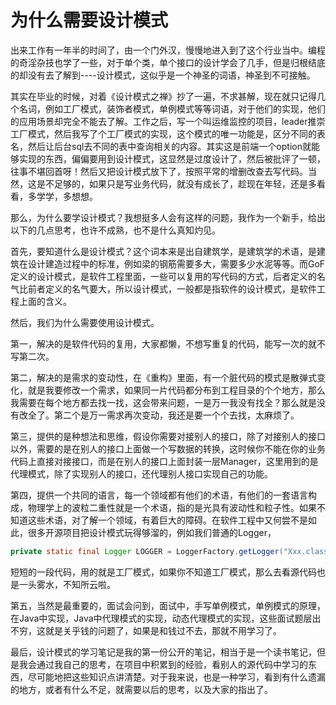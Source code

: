 # 为什么需要设计模式
出来工作有一年半的时间了，由一个门外汉，慢慢地进入到了这个行业当中。编程的奇淫杂技也学了一些，对于单个类，单个接口的设计学会了几手，但是归根结底的却没有去了解到----设计模式，这似乎是一个神圣的词语，神圣到不可接触。

其实在毕业的时候，对着《设计模式之禅》抄了一遍，不求甚解，现在就只记得几个名词，例如工厂模式，装饰者模式，单例模式等等词语，对于他们的实现，他们的应用场景却完全不能去了解。工作之后，写一个叫运维监控的项目，leader推崇工厂模式，然后我写了个工厂模式的实现，这个模式的唯一功能是，区分不同的表名，然后让后台sql去不同的表中查询相关的内容。其实这是前端一个option就能够实现的东西，偏偏要用到设计模式，这显然是过度设计了，然后被批评了一顿，往事不堪回首呀！然后又把设计模式放下了，按照平常的增删改查去写代码。当然，这是不足够的，如果只是写业务代码，就没有成长了，趁现在年轻，还是多看看，多学学，多想想。

那么，为什么要学设计模式？我想挺多人会有这样的问题，我作为一个新手，给出以下的几点思考，也许不成熟，也不是什么真知灼见。

首先，要知道什么是设计模式？这个词本来是出自建筑学，是建筑学的术语，是建筑在设计建造过程中的标准，例如梁的钢筋需要多大，需要多少水泥等等。而GoF定义的设计模式，是软件工程里面，一些可以复用的写代码的方式，后者定义的名气比前者定义的名气要大，所以设计模式，一般都是指软件的设计模式，是软件工程上面的含义。

然后，我们为什么需要使用设计模式。

第一，解决的是软件代码的复用，大家都懒，不想写重复的代码，能写一次的就不写第二次。

第二，解决的是需求的变动性，在《重构》里面，有一个脏代码的模式是散弹式变化，就是我要修改一个需求，如果同一片代码都分布到工程目录的个个地方，那么我需要在每个地方都去找一找，这会带来问题，一是万一我没有找全？那么就是没有改全了。第二个是万一需求再次变动，我还是要一个个去找，太麻烦了。

第三，提供的是种想法和思维，假设你需要对接别人的接口，除了对接别人的接口以外，需要的是在别人的接口上面做一个写数据的转换，这时候你不能在你的业务代码上直接对接接口，而是在别人的接口上面封装一层Manager，这里用到的是代理模式，除了实现别人的接口，还代理别人接口实现自己的功能。

第四，提供一个共同的语言，每一个领域都有他们的术语，有他们的一套语言构成，物理学上的波粒二重性就是一个术语，指的是光具有波动性和粒子性。如果不知道这些术语，对了解一个领域，有着巨大的障碍。在软件工程中又何尝不是如此，很多开源项目把设计模式玩得够溜的，例如我们普通的Logger，
```java
private static final Logger LOGGER = LoggerFactory.getLogger("Xxx.class")；
```
短短的一段代码，用的就是工厂模式，如果你不知道工厂模式，那么去看源代码也是一头雾水，不知所云啦。

第五，当然是最重要的，面试会问到，面试中，手写单例模式，单例模式的原理，在Java中实现，Java中代理模式的实现，动态代理模式的实现，这些面试题层出不穷，这就是关乎钱的问题了，如果是和钱过不去，那就不用学习了。

最后，设计模式的学习笔记是我的第一份公开的笔记，相当于是一个读书笔记，但是我会通过我自己的思考，在项目中积累到的经验，看别人的源代码中学习的东西，尽可能地把这些知识点讲清楚。对于我来说，也是一种学习，看到有什么遗漏的地方，或者有什么不足，就需要以后的思考，以及大家的指出了。